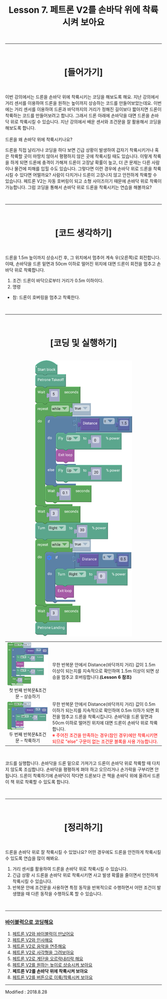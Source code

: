 <br>

<div align="center">
    <h1>Lesson 7. 페트론 V2를 손바닥 위에 착륙시켜 보아요</h1>
</div>

<br>

---

<br>


<div align="center">
    <h1>[들어가기]</h1>
</div>

<br>

이번 강의에서는 드론을 손바닥 위에 착륙시키는 코딩을 해보도록 해요. 지난 강의에서 거리 센서를 이용하여 드론을 원하는 높이까지 상승하는 코드를 만들어보았는데요. 이번에는 거리 센서를 이용하여 드론과 바닥까지의 거리가 정해진 길이보다 짧아지면 드론이 착륙하는 코드를 만들어보려고 합니다. 그래서 드론 아래에 손바닥을 대면 드론을 손바닥 위로 착륙시킬 수 있습니다. 지난 강의에서 배운 센서와 조건문을 잘 활용해서 코딩을 해보도록 합니다.
<br>
<br>
드론을 왜 손바닥 위에 착륙시키나요?

드론을 직접 날리거나 코딩을 하다 보면 긴급 상황이 발생하여 갑자기 착륙시키거나 혹은 착륙할 곳이 마땅치 않아서 평평하지 않은 곳에 착륙시킬 때도 있습니다. 이렇게 착륙을 하게 되면 드론에 충격이 가해져 드론이 고장날 확률이 높고, 더 큰 문제는 다른 사람이나 물건에 피해를 입힐 수도 있습니다. 그렇다면 이런 경우에 손바닥 위로 드론을 착륙시킬 수 있다면 어떨까요? 사람이 다치거나 드론이 고장나지 않고 안전하게 착륙할 수 있습니다. 페트론 V2는 자동 호버링이 되고 소형 사이즈이기 때문에 손바닥 위로 착륙이 가능합니다. 그럼 코딩을 통해서 손바닥 위로 드론을 착륙시키는 연습을 해볼까요?

<br>

---

<br>


<div align="center">
    <h1>[코드 생각하기]</h1>
</div>

<br>

드론을 1.5m 높이까지 상승시킨 후, 그 위치에서 멈추어 계속 우(오른쪽)로 회전합니다. 이때, 손바닥을 드론 밑면과 50cm 이하로 떨어진 위치에 대면 드론이 회전을 멈추고 손바닥 위로 착륙합니다.

1. 조건: 드론이 바닥으로부터 거리가 0.5m 이하이다.
2. 명령
- 참: 드론이 호버링을 멈추고 착륙한다.

<br>

---

<br>


<div align="center">
    <h1>[코딩 및 실행하기]</h1>
</div>

<br>

<div align="center">
    <img src="images/image70.png"><br>
</div>

<div align="center">
    <table>
        <tr>
            <td>
                <div align="center">
                    <img src="images/image71.png"><br>
                    첫 번째 반복문&조건문 – 상승하기
                </div>
            </td>
            <td>
                <div align="left">
                    무한 반복문 안에서 Distance(바닥까지 거리) 값이 1.5m 이상이 되는지를 지속적으로 확인하여 1.5m 이상이 되면 상승을 멈추고 호버링합니다.<b>(Lesson 6 참조)</b>
                </div>
            </td>
        </tr>
        <tr>
            <td>
                <div align="center">
                    <img src="images/image72.png"><br>
                    두 번째 반복문&조건문 – 착륙하기
                </div>
            </td>
            <td>
                <div align="left">
                    무한 반복문 안에서 Distance(바닥까지 거리) 값이 0.5m 이하가 되는지를 지속적으로 확인하여 0.5m 이하가 되면 회전을 멈추고 드론을 착륙시킵니다. 손바닥을 드론 밑면과 50cm 이하로 떨어진 위치에 대면 드론이 손바닥 위로 착륙합니다.<br>
                    <font color="red">※ 주어진 조건을 만족하는 경우(참인 경우)에만 착륙시키면 되므로 “else” 구문이 없는 조건문 블록을 사용 가능합니다.</font>
                </div>
            </td>
        </tr>
    </table>
</div>

<br>

코드를 실행합니다. 손바닥을 드론 밑으로 가져가고 드론이 손바닥 위로 착륙할 때 다치지 않도록 조심합니다. 손바닥을 평평하게 펴야 하고 오므리거나 손가락을 구부리면 안됩니다. 드론이 착륙하기에 손바닥이 작다면 드론보다 큰 책을 손바닥 위에 올려서 드론이 책 위로 착륙할 수 있도록 합니다.

<br>

---

<br>


<div align="center">
    <h1>[정리하기]</h1>
</div>

<br>

드론을 손바닥 위로 잘 착륙시킬 수 있었나요? 어떤 경우에도 드론을 안전하게 착륙시킬 수 있도록 연습을 많이 해봐요.

1. 거리 센서를 활용하여 드론을 손바닥 위로 착륙시킬 수 있습니다.
2. 긴급 상황 시 드론을 손바닥 위로 착륙시키면 사고 발생 확률을 줄이면서 안전하게 착륙시킬 수 있습니다.
3. 반복문 안에 조건문을 사용하면 특정 동작을 반복적으로 수행하면서 어떤 조건이 발생했을 때 다른 동작을 수행하도록 할 수 있습니다.



<br>

---

### [바이블럭으로 코딩해요](../)

 1. [페트론 V2와 바이블럭이 만났어요](../lesson1)
 2. [페트론 V2와 인사해요](../lesson2)
 3. [페트론 V2로 음악을 연주해요](../lesson3)
 4. [페트론 V2로 사각형을 그려보아요](../lesson4)
 5. [페트론 V2로 계단을 오르락내리락 해요](../lesson5)
 6. [페트론 V2를 원하는 높이로 상승시켜 보아요](../lesson6)
 7. **페트론 V2를 손바닥 위에 착륙시켜 보아요**
 8. [페트론 V2를 버튼으로 이륙/착륙시켜 보아요](../lesson8)
 
---

Modified : 2018.8.28